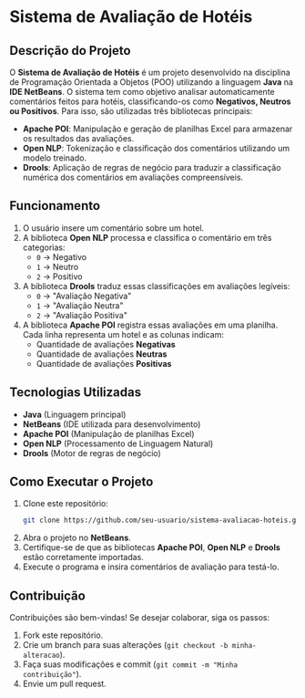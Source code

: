 # Sistema de Avaliação de Hotéis

## Descrição do Projeto
O **Sistema de Avaliação de Hotéis** é um projeto desenvolvido na disciplina de Programação Orientada a Objetos (POO) utilizando a linguagem **Java** na **IDE NetBeans**. O sistema tem como objetivo analisar automaticamente comentários feitos para hotéis, classificando-os como **Negativos, Neutros ou Positivos**. Para isso, são utilizadas três bibliotecas principais:

- **Apache POI**: Manipulação e geração de planilhas Excel para armazenar os resultados das avaliações.
- **Open NLP**: Tokenização e classificação dos comentários utilizando um modelo treinado.
- **Drools**: Aplicação de regras de negócio para traduzir a classificação numérica dos comentários em avaliações compreensíveis.

## Funcionamento
1. O usuário insere um comentário sobre um hotel.
2. A biblioteca **Open NLP** processa e classifica o comentário em três categorias:
   - `0` → Negativo
   - `1` → Neutro
   - `2` → Positivo
3. A biblioteca **Drools** traduz essas classificações em avaliações legíveis:
   - `0` → "Avaliação Negativa"
   - `1` → "Avaliação Neutra"
   - `2` → "Avaliação Positiva"
4. A biblioteca **Apache POI** registra essas avaliações em uma planilha. Cada linha representa um hotel e as colunas indicam:
   - Quantidade de avaliações **Negativas**
   - Quantidade de avaliações **Neutras**
   - Quantidade de avaliações **Positivas**

## Tecnologias Utilizadas
- **Java** (Linguagem principal)
- **NetBeans** (IDE utilizada para desenvolvimento)
- **Apache POI** (Manipulação de planilhas Excel)
- **Open NLP** (Processamento de Linguagem Natural)
- **Drools** (Motor de regras de negócio)

## Como Executar o Projeto
1. Clone este repositório:
   ```sh
   git clone https://github.com/seu-usuario/sistema-avaliacao-hoteis.git
   ```
2. Abra o projeto no **NetBeans**.
3. Certifique-se de que as bibliotecas **Apache POI**, **Open NLP** e **Drools** estão corretamente importadas.
4. Execute o programa e insira comentários de avaliação para testá-lo.

## Contribuição
Contribuições são bem-vindas! Se desejar colaborar, siga os passos:
1. Fork este repositório.
2. Crie um branch para suas alterações (`git checkout -b minha-alteracao`).
3. Faça suas modificações e commit (`git commit -m "Minha contribuição"`).
4. Envie um pull request.